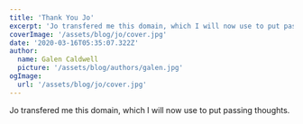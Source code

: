 ```yaml
---
title: 'Thank You Jo'
excerpt: 'Jo transfered me this domain, which I will now use to put passing thoughts.'
coverImage: '/assets/blog/jo/cover.jpg'
date: '2020-03-16T05:35:07.322Z'
author:
  name: Galen Caldwell
  picture: '/assets/blog/authors/galen.jpg'
ogImage:
  url: '/assets/blog/jo/cover.jpg'
---
```


Jo transfered me this domain, which I will now use to put passing thoughts.
